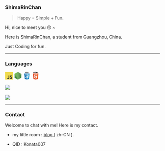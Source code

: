 ### ShimaRinChan

> Happy = Simple + Fun.

Hi, nice to meet you :kissing_closed_eyes: ~  

Here is ShimaRinChan, a student from Guangzhou, China.

Just Coding for fun.

---

### Languages

<code><img height="25" src="https://raw.githubusercontent.com/github/explore/80688e429a7d4ef2fca1e82350fe8e3517d3494d/topics/javascript/javascript.png" alt="javascript" /></code>
<code><img height="25" src="https://raw.githubusercontent.com/github/explore/80688e429a7d4ef2fca1e82350fe8e3517d3494d/topics/nodejs/nodejs.png" alt="nodejs" /></code>
<code><img height="25" src="https://raw.githubusercontent.com/github/explore/80688e429a7d4ef2fca1e82350fe8e3517d3494d/topics/css/css.png" alt="css" /></code>
<code><img height="25" src="https://raw.githubusercontent.com/github/explore/80688e429a7d4ef2fca1e82350fe8e3517d3494d/topics/html/html.png" alt="html" /></code>

<a href="#">
  <img style="display: block;" src="https://github-readme-stats.vercel.app/api?username=shimarinchan&e&theme=algolia">
</a>

<br>

<a href="#">
  <img width="495px"  style="display: block;" src="https://github-readme-stats.vercel.app/api/top-langs/?username=shimarinchan&layout=compact">
</a>

---

### Contact
Welcome to chat with me! Here is my contact.

- my little room : [blog ](#)( zh-CN ).

-  QID : Konata007